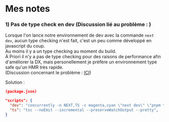 # Mes notes

### 1) Pas de type check en dev (Discussion lié au problème : )
Lorsque l'on lance notre environnement de dev avec la commande `next dev`, aucun type checking n'est fait, c'est un peu comme développé en javascript du coup.    
Au moins il y a un type checking au moment du build.   
À Priori il n'y a pas de type checking pour des raisons de performance afin d'améliorer la DX, mais personellement je préfère un environnement type safe qu'un HMR très rapide.   
(Discussion concernant le problème : [ICI](https://github.com/vercel/next.js/discussions/33634))

Solution : 
```json
(package.json)

"scripts": {
  "dev": "concurrently -n NEXT,TS -c magenta,cyan \"next dev\" \"pnpm ts --watch\"",
  "ts": "tsc --noEmit --incremental --preserveWatchOutput --pretty",
}
```
